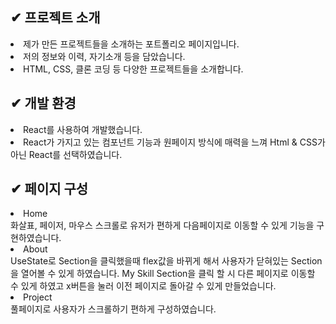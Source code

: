 ## ✔ 프로젝트 소개
<li>
   제가 만든 프로젝트들을 소개하는 포트폴리오 페이지입니다.
<li>
    저의 정보와 이력, 자기소개 등을 담았습니다.
<li>
   HTML, CSS, 클론 코딩 등 다양한 프로젝트들을 소개합니다.




## ✔ 개발 환경
<li> React를 사용하여 개발했습니다.
<li> React가 가지고 있는 컴포넌트 기능과 원페이지 방식에 매력을 느껴 Html & CSS가 아닌 React를 선택하였습니다.

## ✔ 페이지 구성
<li> Home
   <br/>화살표, 페이저, 마우스 스크롤로 유저가 편하게 다음페이지로 이동할 수 있게 기능을 구현하였습니다. 
<li> About
   <br/>UseState로 Section을 클릭했을때 flex값을 바뀌게 해서 사용자가 닫혀있는 Section을 열어볼 수 있게 하였습니다. My Skill Section을 클릭 할 시 다른 페이지로 이동할 수 있게 하였고 x버튼을 눌러 이전 페이지로 돌아갈 수 있게 만들었습니다.
<li> Project
   <br/>풀페이지로 사용자가 스크롤하기 편하게 구성하였습니다.
